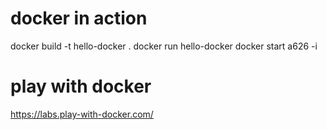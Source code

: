# docker in action
docker build -t hello-docker .
docker run hello-docker
docker start a626 -i

# play with docker
https://labs.play-with-docker.com/
